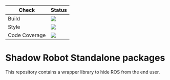 Check | Status
---|---
Build|[<img src="https://codebuild.eu-west-2.amazonaws.com/badges?uuid=eyJlbmNyeXB0ZWREYXRhIjoicnVZbmlnbjhsSVRFR282ckd0Tkh0aFMzZDhweWJFY1R0UVJVWExDYnZzZkQ5RVk1THhVZndvQ0lBUHoxNHRWc1d5UStDcC81ZnlURDBYbkRLbk16K0l3PSIsIml2UGFyYW1ldGVyU3BlYyI6Ijc5empUYlRaeGFKcjRrWUwiLCJtYXRlcmlhbFNldFNlcmlhbCI6MX0%3D&branch=melodic-devel"/>](https://eu-west-2.console.aws.amazon.com/codesuite/codebuild/projects/auto_sr_standalone_melodic-devel_install_check/)
Style|[<img src="https://codebuild.eu-west-2.amazonaws.com/badges?uuid=eyJlbmNyeXB0ZWREYXRhIjoiOGpKdDNLSlV5eWNnSGFrTXZUZU9nMCt5UFp5TVFjUmxFNi83aXVUM1ZCRHoxTEpwKzJ6QlRHWnp4NmNMV1BIVnlwZXRHWjBJOWFPcG9SWHhvRENiSjVRPSIsIml2UGFyYW1ldGVyU3BlYyI6Im9RTFl3RGJLd3hybzNYZkwiLCJtYXRlcmlhbFNldFNlcmlhbCI6MX0%3D&branch=melodic-devel"/>](https://eu-west-2.console.aws.amazon.com/codesuite/codebuild/projects/auto_sr_standalone_melodic-devel_style_check/)
Code Coverage|[<img src="https://codebuild.eu-west-2.amazonaws.com/badges?uuid=eyJlbmNyeXB0ZWREYXRhIjoiZ1lKUVhFV1ozNnRzY2NYRnB0M1V6U08rZTgzUndPWi96eVV4MXBFQ1JrNGNrUFF1Y0tKdjZQZlZZbjMreWVDQmowaW1ZT3ZqaHFKM2JOcXRBeTRTUjl3PSIsIml2UGFyYW1ldGVyU3BlYyI6IkM3ay9UNi90ZS9RZlIvbzEiLCJtYXRlcmlhbFNldFNlcmlhbCI6MX0%3D&branch=melodic-devel"/>](https://eu-west-2.console.aws.amazon.com/codesuite/codebuild/projects/auto_sr_standalone_melodic-devel_code_coverage/)

# Shadow Robot Standalone packages
This repository contains a wrapper library to hide ROS from the end user.
